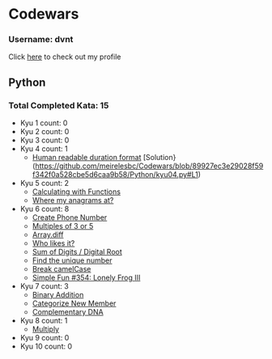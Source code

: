 
# Codewars

### Username: dvnt
Click [here](https://www.codewars.com/users/dvnt) to check out my profile

## Python
### Total Completed Kata: 15

 - Kyu 1 count: 0
 - Kyu 2 count: 0
 - Kyu 3 count: 0
 - Kyu 4 count: 1
	 - [Human readable duration format](https://www.codewars.com/kata/52742f58faf5485cae000b9a) [Solution}(https://github.com/meirelesbc/Codewars/blob/89927ec3e29028f59f342f0a528cbe5d6caa9b58/Python/kyu04.py#L1)
 - Kyu 5 count: 2
	 - [Calculating with Functions](https://www.codewars.com/kata/525f3eda17c7cd9f9e000b39)
	 - [Where my anagrams at?](https://www.codewars.com/kata/523a86aa4230ebb5420001e1)
 - Kyu 6 count: 8
 	 - [Create Phone Number](https://www.codewars.com/kata/525f50e3b73515a6db000b83)
	 - [Multiples of 3 or 5](https://www.codewars.com/kata/514b92a657cdc65150000006)
	 - [Array.diff](https://www.codewars.com/kata/523f5d21c841566fde000009)
	 - [Who likes it?](https://www.codewars.com/kata/5266876b8f4bf2da9b000362)
	 - [Sum of Digits / Digital Root](https://www.codewars.com/kata/541c8630095125aba6000c00)
	 - [Find the unique number](https://www.codewars.com/kata/585d7d5adb20cf33cb000235)
	 - [Break camelCase](https://www.codewars.com/kata/5208f99aee097e6552000148)
	 - [Simple Fun #354: Lonely Frog III](https://www.codewars.com/kata/59c9e82ea25c8c05860001aa)
 - Kyu 7 count: 3
	 - [Binary Addition](https://www.codewars.com/kata/551f37452ff852b7bd000139)
	 - [Categorize New Member](https://www.codewars.com/kata/5502c9e7b3216ec63c0001aa)
	 - [Complementary DNA](https://www.codewars.com/kata/554e4a2f232cdd87d9000038)
 - Kyu 8 count: 1
	 - [Multiply](https://www.codewars.com/kata/50654ddff44f800200000004)
 - Kyu 9 count: 0
 - Kyu 10 count: 0


